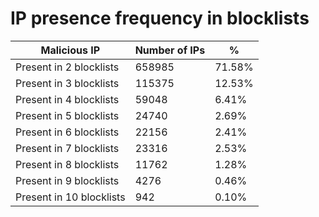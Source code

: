# IP presence frequency in blocklists
| Malicious IP | Number of IPs | % |
|----|----|----|
| Present in 2 blocklists | 658985 | 71.58% |
| Present in 3 blocklists | 115375 | 12.53% |
| Present in 4 blocklists | 59048 | 6.41% |
| Present in 5 blocklists | 24740 | 2.69% |
| Present in 6 blocklists | 22156 | 2.41% |
| Present in 7 blocklists | 23316 | 2.53% |
| Present in 8 blocklists | 11762 | 1.28% |
| Present in 9 blocklists | 4276 | 0.46% |
| Present in 10 blocklists | 942 | 0.10% |
